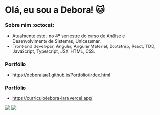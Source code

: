 # Olá, eu sou a Debora! :cat:

### Sobre mim    :octocat: 
- Atualmente estou no 4º semestre do curso de Análise e Desenvolvimento de Sistemas, Unicesumar.
- Front-end developer, Angular, Angular Material, Bootstrap, React, TDD, JavaScript, Typescript, JSX, HTML, CSS.  

### Portfólio 
- https://deboralara1.github.io/Portfolio/index.html

### Portfólio 
- https://curriculodebora-lara.vercel.app/



[<img src="https://img.shields.io/badge/linkedin-%230077B5.svg?&style=for-the-badge&logo=linkedin&logoColor=white" />](https://www.linkedin.com/in/deboralara/)
[<img src = "https://img.shields.io/badge/WhatsApp-25D366?style=for-the-badge&logo=whatsapp&logoColor=white">](https://api.whatsapp.com/send?1=pt_BR&phone=5541998605554)
